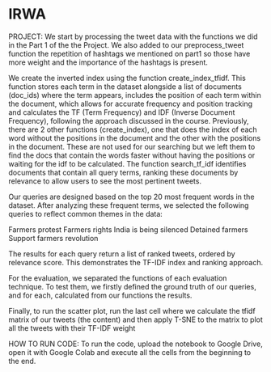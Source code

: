 # IRWA

PROJECT:
We start by processing the tweet data with the functions we did in the Part 1 of the the Project. We also added to our preprocess_tweet function the repetition of hashtags we mentioned on part1 so those have more weight and the importance of the hashtags is present. 

We create the inverted index using the function create_index_tfidf. This function stores each term in the dataset alongside a list of documents (doc_ids) where the term appears, includes the position of each term within the document, which allows for accurate frequency 
and position tracking and calculates the TF (Term Frequency) and IDF (Inverse Document Frequency), following the approach discussed in the course.
Previously, there are 2 other functions (create_index), one that does the index of each word without the positions in the document and the other with the positions in the document. These are not used for our searching but we left them to find the docs that contain the words faster without having the positions or waiting for the idf to be calculated.
The function search_tf_idf identifies documents that contain all query terms, ranking these documents by relevance to allow users to see the most pertinent tweets.

Our queries are designed based on the top 20 most frequent words in the dataset. After analyzing these frequent terms, we selected the following queries to reflect common themes in the data:

Farmers protest
Farmers rights
India is being silenced
Detained farmers
Support farmers revolution

The results for each query return a list of ranked tweets, ordered by relevance score. This demonstrates the TF-IDF index and ranking approach.

For the evaluation, we separated the functions of each evaluation technique. To test them, we firstly defined the ground truth of our queries, and for each, calculated from our functions the results.

Finally, to run the scatter plot, run the last cell where we calculate the tfidf matrix of our tweets (the content) and then apply T-SNE to the matrix to plot all the tweets with their TF-IDF weight

HOW TO RUN CODE:
To run the code, upload the notebook to Google Drive, open it with Google Colab and execute all the cells from the beginning to the end.